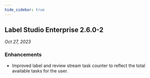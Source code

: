 ```yaml
---
hide_sidebar: true
---
```



## Label Studio Enterprise 2.6.0-2

*Oct 27, 2023*

### Enhancements
- Improved label and review stream task counter to reflect the total available tasks for the user. 


